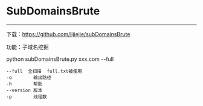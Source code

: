 # SubDomainsBrute

---

下载：https://github.com/lijiejie/subDomainsBrute

功能：子域名挖掘

python subDomainsBrute.py xxx.com --full

```
--full  全扫描  full.txt被使用
-o        输出路径
-h        帮助
--version 版本
-p        线程数
```


